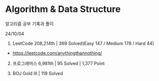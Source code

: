# Algorithm & Data Structure

알고리즘 공부 기록과 풀이

24/10/04

1. LeetCode 208,214th | 369 Solved(Easy 147 / Medium 178 / Hard 44)
- https://leetcode.com/anythingthannothing/

2. 프로그래머스 6,981th | 95 Solved | 1,377 Point

3. BOJ Gold III | 119 Solved

